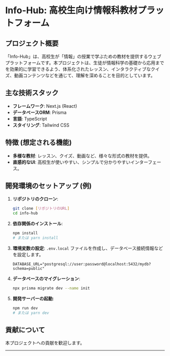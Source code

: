 # Info-Hub: 高校生向け情報科教材プラットフォーム

## プロジェクト概要

「Info-Hub」は、高校生が「情報」の授業で学ぶための教材を提供するウェブプラットフォームです。本プロジェクトは、生徒が情報科学の基礎から応用までを効果的に学習できるよう、体系化されたレッスン、インタラクティブなクイズ、動画コンテンツなどを通じて、理解を深めることを目的としています。

## 主な技術スタック

*   **フレームワーク**: Next.js (React)
*   **データベースORM**: Prisma
*   **言語**: TypeScript
*   **スタイリング**: Tailwind CSS

## 特徴 (想定される機能)

*   **多様な教材**: レッスン、クイズ、動画など、様々な形式の教材を提供。
*   **直感的なUI**: 高校生が使いやすい、シンプルで分かりやすいインターフェース。

## 開発環境のセットアップ (例)

1.  **リポジトリのクローン**:
    ```bash
    git clone [リポジトリのURL]
    cd info-hub
    ```
2.  **依存関係のインストール**:
    ```bash
    npm install
    # または yarn install
    ```
3.  **環境変数の設定**:
    `.env.local` ファイルを作成し、データベース接続情報などを設定します。
    ```
    DATABASE_URL="postgresql://user:password@localhost:5432/mydb?schema=public"
    ```
4.  **データベースのマイグレーション**:
    ```bash
    npx prisma migrate dev --name init
    ```
5.  **開発サーバーの起動**:
    ```bash
    npm run dev
    # または yarn dev
    ```

## 貢献について

本プロジェクトへの貢献を歓迎します。

---
